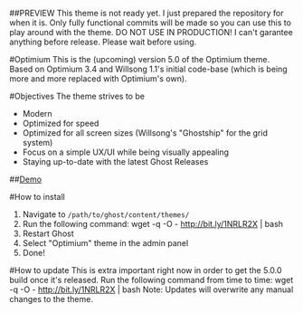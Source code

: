 ##PREVIEW
This theme is not ready yet. I just prepared the repository for when it is. Only fully functional commits will be made so you can use this to play 
around with the theme. DO NOT USE IN PRODUCTION! I can't garantee anything before release. Please wait before using.

#Optimium
This is the (upcoming) version 5.0 of the Optimium theme.
Based on Optimium 3.4 and Willsong 1.1's initial code-base (which is being more and more replaced with Optimium's own).

#Objectives
The theme strives to be

- Modern
- Optimized for speed
- Optimized for all screen sizes (Willsong's "Ghostship" for the grid system)
- Focus on a simple UX/UI while being visually appealing
- Staying up-to-date with the latest Ghost Releases

##[Demo](http://knyz.org)

#How to install

1. Navigate to `/path/to/ghost/content/themes/`
2. Run the following command:
     wget -q -O - http://bit.ly/1NRLR2X | bash
3. Restart Ghost
4. Select "Optimium" theme in the admin panel
5. Done!

#How to update
This is extra important right now in order to get the 5.0.0 build once 
it's released.
Run the following command from time to time:
    wget -q -O - http://bit.ly/1NRLR2X | bash
Note: Updates will overwrite any manual changes to the theme.

